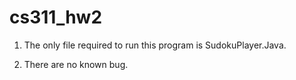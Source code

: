 # cs311_hw2

1. The only file required to run this program is SudokuPlayer.Java.

2. There are no known bug.

